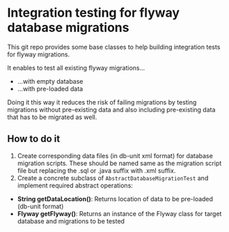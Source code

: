 # Integration testing for flyway database migrations
This git repo provides some base classes to help building integration tests for flyway migrations.

It enables to test all existing flyway migrations...
- ...with empty database
- ...with pre-loaded data

Doing it this way it reduces the risk of failing migrations by testing migrations without
pre-existing data and also including pre-existing data that has to be migrated as well.

## How to do it

1. Create corresponding data files (in db-unit xml format) for database migration scripts.
These should be named same as the migration script file but replacing the .sql or .java suffix with .xml suffix.
2. Create a concrete subclass of
``
AbstractDatabaseMigrationTest
``
and implement required abstract operations:

- __String getDataLocation()__: Returns location of data to be pre-loaded (db-unit format)
- __Flyway getFlyway()__: Returns an instance of the Flyway class for target database and migrations to be tested


